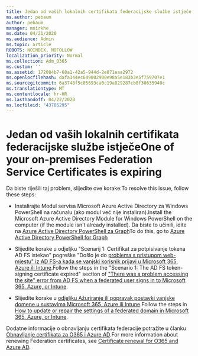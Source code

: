 ```yaml
---
title: Jedan od vaših lokalnih certifikata federacijske službe istječe
ms.author: pebaum
author: pebaum
manager: mnirkhe
ms.date: 04/21/2020
ms.audience: Admin
ms.topic: article
ROBOTS: NOINDEX, NOFOLLOW
localization_priority: Normal
ms.collection: Adm_O365
ms.custom: ''
ms.assetid: 172084b7-68a1-42a5-944d-2e871eaa2972
ms.openlocfilehash: dafa344ec649002900e98a5e183b3e5f759707e1
ms.sourcegitcommit: 6a3748f5c05693ca0c19a829287cb8f30635940c
ms.translationtype: MT
ms.contentlocale: hr-HR
ms.lasthandoff: 04/22/2020
ms.locfileid: "43785295"
---
```

# <a name="one-of-your-on-premises-federation-service-certificates-is-expiring"></a><span data-ttu-id="fc747-102">Jedan od vaših lokalnih certifikata federacijske službe istječe</span><span class="sxs-lookup"><span data-stu-id="fc747-102">One of your on-premises Federation Service Certificates is expiring</span></span>

<span data-ttu-id="fc747-103">Da biste riješili taj problem, slijedite ove korake:</span><span class="sxs-lookup"><span data-stu-id="fc747-103">To resolve this issue, follow these steps:</span></span>
  
- <span data-ttu-id="fc747-104">Instalirajte Modul servisa Microsoft Azure Active Directory za Windows PowerShell na računalu (ako modul već nije instaliran).</span><span class="sxs-lookup"><span data-stu-id="fc747-104">Install the Microsoft Azure Active Directory Module for Windows PowerShell on the computer (if the module isn't already installed).</span></span> <span data-ttu-id="fc747-105">Da biste to učinili, idite na [Azure Active Directory PowerShell za Graph](https://docs.microsoft.com/powershell/azure/active-directory/install-adv2?view=azureadps-2.0)</span><span class="sxs-lookup"><span data-stu-id="fc747-105">To do this, go to [Azure Active Directory PowerShell for Graph ](https://docs.microsoft.com/powershell/azure/active-directory/install-adv2?view=azureadps-2.0)</span></span>
    
- <span data-ttu-id="fc747-106">Slijedite korake u odjeljku "Scenarij 1: Certifikat za potpisivanje tokena AD FS istekao" pogreške "Došlo je do [problema s pristupom web-mjestu" iz AD FS-a kada se vanjski korisnik prijavi u Microsoft 365, Azure ili Intune](https://support.microsoft.com/help/2713898/there-was-a-problem-accessing-the-site-error-from-ad-fs-when-a-federat).</span><span class="sxs-lookup"><span data-stu-id="fc747-106">Follow the steps in the "Scenario 1: The AD FS token-signing certificate expired" section of ["There was a problem accessing the site" error from AD FS when a federated user signs in to Microsoft 365, Azure, or Intune](https://support.microsoft.com/help/2713898/there-was-a-problem-accessing-the-site-error-from-ad-fs-when-a-federat).</span></span>
    
- <span data-ttu-id="fc747-107">Slijedite korake u [odjeljku Ažuriranje ili popravak postavki vanjske domene u sustavima Microsoft 365, Azure ili Intune](https://support.microsoft.com/help/2647048/how-to-update-or-repair-the-settings-of-a-federated-domain-in-office-3).</span><span class="sxs-lookup"><span data-stu-id="fc747-107">Follow the steps in [How to update or repair the settings of a federated domain in Microsoft 365, Azure, or Intune](https://support.microsoft.com/help/2647048/how-to-update-or-repair-the-settings-of-a-federated-domain-in-office-3).</span></span>
    
<span data-ttu-id="fc747-108">Dodatne informacije o obnavljanju certifikata federacije potražite u članku [Obnavljanje certifikata za O365 i Azure AD](https://docs.microsoft.com/azure/active-directory/connect/active-directory-aadconnect-o365-certs).</span><span class="sxs-lookup"><span data-stu-id="fc747-108">For more information about renewing Federation certificates, see [Certificate renewal for O365 and Azure AD](https://docs.microsoft.com/azure/active-directory/connect/active-directory-aadconnect-o365-certs).</span></span>
  


